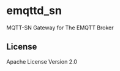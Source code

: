 emqttd_sn
=========

MQTT-SN Gateway for The EMQTT Broker

License
-------

Apache License Version 2.0

